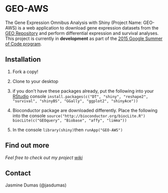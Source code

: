 # GEO-AWS
The Gene Expression Omnibus Analysis with Shiny (Project Name: GEO-AWS) is a web application to download gene expression datasets from the [GEO Repository](http://www.ncbi.nlm.nih.gov/geo/browse/) and perform differential expression and survival analyses. This project is currently in **development** as part of the [2015 Google Summer of Code program](http://www.google-melange.com/gsoc/homepage/google/gsoc2015).


## Installation
1. Fork a copy!

2. Clone to your desktop
3. if you don't have these packages already, put the following into your [RStudio](http://www.rstudio.com/) console `install.packages(c("DT", "shiny", "reshape2", "survival", "shinyBS", "GGally", "ggplot2", "shinyAce"))`
  4.  Bioconductor package are downloaded differently. Place the following into the console
  `source("http://bioconductor.org/biocLite.R")`                                                                       
    `biocLite(c("GEOquery", "Biobase", "affy", "limma"))`

5. In the console `library(shiny)`then `runApp("GEO-AWS")`


## Find out more
_Feel free to check out my project [wiki](https://github.com/jasdumas/GEO-AWS/wiki)_


## Contact
Jasmine Dumas (@jasdumas)


